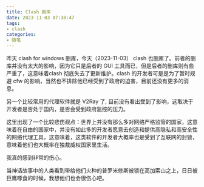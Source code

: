 ```yaml
---
title: Clash 删库
date: 2023-11-03 07:38:47
tags:
- clash
categories:
- 随笔
---
```


昨天 clash for windows 删库，今天（2023-11-03） clash 也删库了。前者的删库并没有太大的影响，因为它只是后者的 GUI 工具而已，但是后者的删库则有些严重了，这意味着clash 彻底失去了更新维护。clash 的开发者可是是为了暂时规避 cfw 的影响，当然也不排除他已经受到了政府的迫害，目前还没有更多的消息。

另一个比较常用的代理软件就是 V2Ray 了, 目前没有看出受到了影响，这取决于开发者是否处于国内，是否会受到政府监控的压力。

这里出现了一个比较悲伤观点：世界上并没有那么多对网络严格监管的国家，这意味着在自由的国家中，并没有如此多的开发者愿意去创造和提供高隐私和高安全性的网络代理工具，这意味着，这类软件的开发者大概率也是受到了互联网的封锁，意味着他们也大概率在独裁威权国家里生活。

我真的感到非常的伤心。

当神话故事中的人类看到带给他们火种的普罗米修斯被锁在高加索山之上，日日被巨鹰啄食的时候，我想他们也会很伤心吧。

